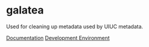 # galatea
Used for cleaning up metadata used by UIUC metadata.

[Documentation](https://uiuclibrary.github.io/galatea/)
[Development Environment](docs/dev_env.md)
